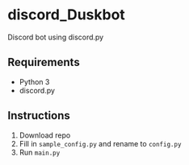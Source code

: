 # discord_Duskbot
Discord bot using discord.py 


## Requirements
* Python 3
* discord.py


## Instructions
1. Download repo
2. Fill in `sample_config.py` and rename to `config.py`
3. Run `main.py`
